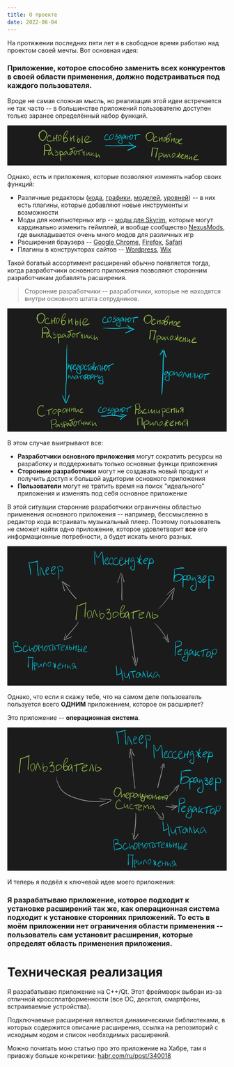 ```yaml
---
title: О проекте
date: 2022-06-04
---
```


На протяжении последних пяти лет я в свободное время работаю над проектом своей мечты. Вот основная идея:

### Приложение, которое способно заменить всех конкурентов в своей области применения, должно подстраиваться под каждого пользователя.

Вроде не самая сложная мысль, но реализация этой идеи встречается не так часто -- в большинстве приложений пользователю доступен только заранее определённый набор функций.

![Нерасширяемое приложение](/assets/images/mass-single-app.png)

Однако, есть и приложения, которые позволяют изменять набор своих функций:

* Различные редакторы ([кода](https://marketplace.visualstudio.com/VSCode), [графики](https://helpx.adobe.com/photoshop/kb/plugins.html), [моделей](https://docs.blender.org/manual/en/latest/editors/preferences/addons.html), [уровней](https://assetstore.unity.com)) -- в них есть плагины, которые добавляют новые инструменты и возможности
* Моды для компьютерных игр -- [моды для Skyrim](https://steamcommunity.com/workshop/browse/?appid=72850&section=readytouseitems), которые могут кардинально изменить геймплей, и вообще сообщество [NexusMods](https://www.nexusmods.com/), где выкладывается очень много модов для различных игр
* Расширения браузера -- [Google Chrome](https://chrome.google.com/webstore/category/extensions?hl=en), [Firefox](https://addons.mozilla.org/en-US/firefox/), [Safari](https://apps.apple.com/us/story/id1377753262)
* Плагины в конструкторах сайтов -- [Wordpress](https://wordpress.org/plugins/), [Wix](https://www.wix.com/app-market)

Такой богатый ассортимент расширений обычно появляется тогда, когда разработчики основного приложения позволяют сторонним разработчикам добавлять расширения.

> Сторонние разработчики -- разработчики, которые не находятся внутри основного штата сотрудников.

![Расширяемое приложение](/assets/images/mass-extendable-app.png)

В этом случае выигрывают все:

* **Разработчики основного приложения** могут сократить ресурсы на разработку и поддерживать только основные функци приложения
* **Сторонние разработчики** могут не создавать новый продукт и получить доступ к большой аудитории основного приложения
* **Пользователи** могут не тратить время на поиск "идеального" приложения и изменять под себя основное приложение

В этой ситуации сторонние разработчики ограничены областью применения основного приложения -- например, бессмысленно в редактор кода встраивать музыкальный плеер. Поэтому пользователь не сможет найти одно приложение, которое удовлетворит **все** его информационные потребности, а будет искать много разных.

![Пользователь использует разные приложения](/assets/images/mass-user-apps.png)

Однако, что если я скажу тебе, что на самом деле пользователь пользуется всего **ОДНИМ** приложением, которое он расширяет? 

Это приложение -- **операционная система**.

![Пользователь использует разные приложения внутри операционной системы](/assets/images/mass-user-os-apps.png)

И теперь я подвёл к ключевой идее моего приложения:

### Я разрабатываю приложение, которое подходит к установке расширений так же, как операционная система подходит к установке сторонних приложений. То есть в моём приложении нет ограничения области применения -- пользователь сам установит расширения, которые определят область применения приложения.

# Техническая реализация

Я разрабатываю приложение на C++/Qt. Этот фреймворк выбран из-за отличной кроссплатформенности (все ОС, десктоп, смартфоны, встраиваемые устройства).

Подключаемые расширения являются динамическими библиотеками, в которых содержится описание расширения, ссылка на репозиторий с исходным кодом и список необходимых расширений.

Можно почитать мою статью про это приложение на Хабре, там я привожу больше конкретики: [habr.com/ru/post/340018](https://habr.com/ru/post/340018/)
